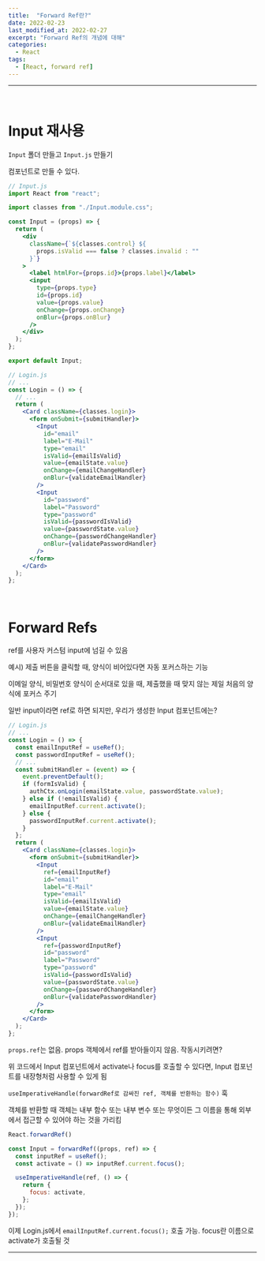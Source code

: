 ```yaml
---
title:  "Forward Ref란?"
date: 2022-02-23
last_modified_at: 2022-02-27
excerpt: "Forward Ref의 개념에 대해"
categories:
  - React
tags:
  - [React, forward ref]
---
```


---

<br>

# Input 재사용

`Input` 폴더 만들고 `Input.js` 만들기

컴포넌트로 만들 수 있다.

```jsx
// Input.js
import React from "react";

import classes from "./Input.module.css";

const Input = (props) => {
  return (
    <div
      className={`${classes.control} ${
        props.isValid === false ? classes.invalid : ""
      }`}
    >
      <label htmlFor={props.id}>{props.label}</label>
      <input
        type={props.type}
        id={props.id}
        value={props.value}
        onChange={props.onChange}
        onBlur={props.onBlur}
      />
    </div>
  );
};

export default Input;
```

```jsx
// Login.js
// ...
const Login = () => {
  // ...
  return (
    <Card className={classes.login}>
      <form onSubmit={submitHandler}>
        <Input
          id="email"
          label="E-Mail"
          type="email"
          isValid={emailIsValid}
          value={emailState.value}
          onChange={emailChangeHandler}
          onBlur={validateEmailHandler}
        />
        <Input
          id="password"
          label="Password"
          type="password"
          isValid={passwordIsValid}
          value={passwordState.value}
          onChange={passwordChangeHandler}
          onBlur={validatePasswordHandler}
        />
      </form>
    </Card>
  );
};
```

<br>

# Forward Refs

ref를 사용자 커스텀 input에 넘길 수 있음

예시) 제출 버튼을 클릭할 때, 양식이 비어있다면 자동 포커스하는 기능

이메일 양식, 비밀번호 양식이 순서대로 있을 때, 제출했을 때 맞지 않는 제일 처음의 양식에 포커스 주기

일반 input이라면 ref로 하면 되지만, 우리가 생성한 Input 컴포넌트에는?

```jsx
// Login.js
// ...
const Login = () => {
  const emailInputRef = useRef();
  const passwordInputRef = useRef();
  // ...
  const submitHandler = (event) => {
    event.preventDefault();
    if (formIsValid) {
      authCtx.onLogin(emailState.value, passwordState.value);
    } else if (!emailIsValid) {
      emailInputRef.current.activate();
    } else {
      passwordInputRef.current.activate();
    }
  };
  return (
    <Card className={classes.login}>
      <form onSubmit={submitHandler}>
        <Input
          ref={emailInputRef}
          id="email"
          label="E-Mail"
          type="email"
          isValid={emailIsValid}
          value={emailState.value}
          onChange={emailChangeHandler}
          onBlur={validateEmailHandler}
        />
        <Input
          ref={passwordInputRef}
          id="password"
          label="Password"
          type="password"
          isValid={passwordIsValid}
          value={passwordState.value}
          onChange={passwordChangeHandler}
          onBlur={validatePasswordHandler}
        />
      </form>
    </Card>
  );
};
```

`props.ref`는 없음. props 객체에서 ref를 받아들이지 않음. 작동시키려면?

위 코드에서 Input 컴포넌트에서 activate나 focus를 호출할 수 있다면, Input 컴포넌트를 내장형처럼 사용할 수 있게 됨

`useImperativeHandle(forwardRef로 감싸진 ref, 객체를 반환하는 함수)` 훅

객체를 반환할 때 객체는 내부 함수 또는 내부 변수 또는 무엇이든 그 이름을 통해 외부에서 접근할 수 있어야 하는 것을 가리킴

```jsx
React.forwardRef()
```

```jsx
const Input = forwardRef((props, ref) => {
  const inputRef = useRef();
  const activate = () => inputRef.current.focus();

  useImperativeHandle(ref, () => {
    return {
      focus: activate,
    };
  });
});
```

이제 Login.js에서 `emailInputRef.current.focus();` 호출 가능. focus란 이름으로 activate가 호출될 것

---

